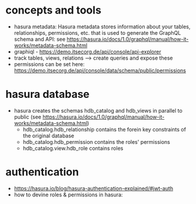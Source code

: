 
# concepts and tools
  - hasura metadata: Hasura metadata stores information about your tables, 
  relationships, permissions, etc. that is used to generate the GraphQL schema and API:
  see https://hasura.io/docs/1.0/graphql/manual/how-it-works/metadata-schema.html
  - graphiql - https://demo.itsecorg.de/api/console/api-explorer
  - track tables, views, relations --> create queries and expose these
  - permissions can be set here: https://demo.itsecorg.de/api/console/data/schema/public/permissions

# hasura database 
  - hasura creates the schemas hdb_catalog and hdb_views in parallel to public (see https://hasura.io/docs/1.0/graphql/manual/how-it-works/metadata-schema.html)
    - hdb_catalog.hdb_relationship contains the forein key constraints of the original database
    - hdb_catalog.hdb_permission contains the roles' permissions
    - hdb_catalog.view.hdb_role contains roles
  
# authentication
  - https://hasura.io/blog/hasura-authentication-explained/#jwt-auth
  - how to devine roles & permissions in hasura: 